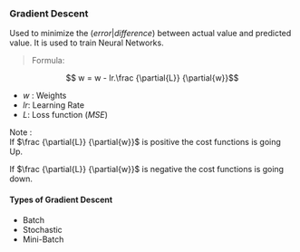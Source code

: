 ### Gradient Descent
Used to minimize the $(error|difference)$ between actual value and predicted value. It is used to train Neural Networks.
> Formula:

$$ w = w - lr.\frac {\partial{L}} {\partial{w}}$$

- $w$ : Weights
- $lr$: Learning Rate
- $L$: Loss function $(MSE)$

Note :\
If $\frac {\partial{L}} {\partial{w}}$ is positive the cost functions is going Up.

If $\frac {\partial{L}} {\partial{w}}$ is negative the cost functions is going down.

#### Types of Gradient Descent
- Batch
- Stochastic 
- Mini-Batch
